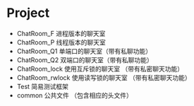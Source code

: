 # Project
- ChatRoom_F 进程版本的聊天室
- ChatRoom_P 线程版本的聊天室
- ChatRoom_Q1 单端口的聊天室（带有私聊功能）
- ChatRoom_Q2 双端口的聊天室（带有私聊功能）
- ChatRoom_lock 使用互斥锁的聊天室 （带有私密聊天功能）
- ChatRoom_rwlock 使用读写锁的聊天室 （带有私密聊天功能）
-  Test 简易测试框架
- common 公共文件 （包含相应的头文件）